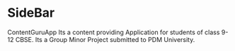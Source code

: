 # SideBar
ContentGuruApp
Its a content providing Application for students of class 9-12 CBSE.
Its a Group Minor Project submitted to PDM University.
